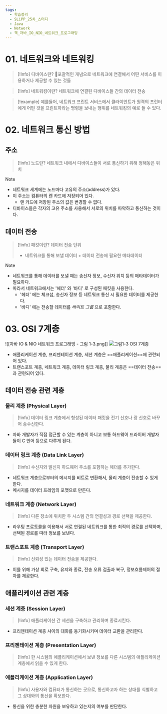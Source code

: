 ```yaml
---
tags:
  - 학습정리
  - SLiPP_25차_스터디
  - Java
  - Network
  - 책_자바_IO_NIO_네트워크_프로그래밍
---
```

# 01. 네트워크와 네트워킹

> [!Info] 디바이스란?
> 포괄적인 개념으로 네트워크에 연결해서 어떤 서비스를 이용하거나 제공할 수 있는 것들

> [!info] 네트워킹이란?
> 네트워크에 연결된 디바이스들 간의 데이터 전송

> [!example] 
> 예를들어, 네트워크 프린트 서비스에서 클라이언트가 원격의 프린터에게 어떤 것을 프린트하라는 명령을 보내는 행위를 네트워킹의 예로 들 수 있다.

# 02. 네트워크 통신 방법

## 주소

> [!info] 노드란?
> 네트워크 내에서 디바이스들이 서로 통신하기 위해 정해놓은 위치

> [!note]
> - 네트워크 세계에는 노드마다 고유의 주소(address)가 있다.
> - 이 주소는 컴퓨터의 랜 카드에 저장되어 있다.
> 	- 랜 카드에 저장된 주소의 값은 변경할 수 없다.
> - 디바이스들은 각자의 고유 주소를 사용해서 서로의 위치를 파악하고 통신하는 것이다.

## 데이터 전송

> [!info] 패킷이란?
> 데이터 전송 단위
> - 네트워크를 통해 보낼 데이터 + 데이터 전송에 필요한 메타데이터

> [!note]
> - 네트워크를 통해 데이터를 보낼 때는 송신자 정보, 수신자 위치 등의 메타데이터가 필요하다.
> - 따라서 네트워크에서는 '헤더' 와 '바디' 로 구성된 패킷을 사용한다.
> 	- '헤더' 에는 체크섬, 송신자 정보 등 네트워크 통신 시 필요한 데이터를 제공한다.
> 	- '바디' 에는 전송할 데이터를 *바이트 그룹* 으로 포함한다.

# 03. OSI 7계층

![[자바 IO & NIO 네트워크 프로그래밍 - 그림 1-3.png]]
![그림1-3 OSI 7계층](https://github.com/kangbada0728/notes/blob/master/999.%20The%20Others/attachments/자바%20IO%20%26%20NIO%20네트워크%20프로그래밍%20-%20그림%201-3.png)

- 애플리케이션 계층, 프리젠테이션 계층, 세션 계층은 ==애플리케이션==에 관련되어 있다.
- 트랜스포트 계층, 네트워크 계층, 데이터 링크 계층, 물리 계층은 ==데이터 전송==과 관련되어 있다.

## 데이터 전송 관련 계층

### 물리 계층 (Physical Layer)

> [!info]
데이터 링크 계층에서 형성된 데이터 패킷을 전기 신호나 광 신호로 바꾸어 송수신한다.

- 자바 개발자가 직접 접근할 수 있는 계층이 아니고 보통 하드웨어 드라이버 개발자들이 C 언어 등으로 다루게 된다.

### 데이터 링크 계층 (Data Link Layer)

> [!info]
> 수신지와 발신지 하드웨어 주소를 포함하는 헤더를 추가한다.

- 네트워크 계층으로부터의 메시지를 비트로 변환해서, 물리 계층이 전송할 수 있게 한다.
- 메시지를 데이터 프레임의 포맷으로 만든다.

### 네트워크 계층 (Network Layer)

> [!info] 
> 다른 장소에 위치한 두 시스템 간의 연결성과 경로 선택을 제공한다.

- 라우팅 프로토콜을 이용해서 서로 연결된 네트워크를 통한 최적의 경로를 선택하며, 선택된 경로를 따라 정보를 보낸다.

### 트랜스포트 계층 (Transport Layer)

> [!info]
> 신뢰성 있는 데이터 전송을 제공한다.

- 이를 위해 가상 회로 구축, 유지와 종료, 전송 오류 검출과 복구, 정보흐름제어의 절차를 제공한다.

## 애플리케이션  관련 계층

### 세션 계층 (Session Layer)

> [!info]
> 애플리케이션 간 세션을 구축하고 관리하며 종료시킨다.

- 프리젠테이션 계층 사이의 대화를 동기화시키며 데이터 교환을 관리한다.

### 프리젠테이션 계층 (Presentation Layer)

> [!info]
> 한 시스템의 애플리케이션에서 보낸 정보를 다른 시스템의 애플리케이션 계층에서 읽을 수 있게 한다.

### 애플리케이션 계층 (Application Layer)

> [!info]
> 사용자와 컴퓨터가 통신하는 곳으로, 통신하고자 하는 상대를 식별하고 그 상대와의 통신을 확보한다.

- 통신을 위한 충분한 자원을 보유하고 있는지의 여부를 판단한다.




